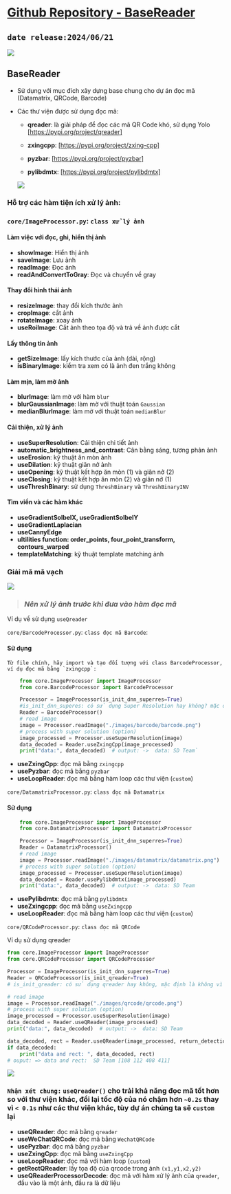 # [Github Repository - BaseReader](https://github.com/ngcuongzth/BaseReaderPython.git)
## `date release:2024/06/21`

![][def3]

## BaseReader 
- Sử dụng với mục đích xây dựng base chung cho dự án đọc mã (Datamatrix, QRCode, Barcode)
- Các thư viện được sử dụng đọc mã:
    
    - **qreader**: là giải pháp để đọc các mã QR Code khó, sử dụng Yolo [https://pypi.org/project/qreader]
    
    - **zxingcpp**: [https://pypi.org/project/zxing-cpp]

    - **pyzbar**: [https://pypi.org/project/pyzbar]

    - **pylibdmtx**: [https://pypi.org/project/pylibdmtx]


    ![][def]


### Hỗ trợ các hàm tiện ích xử lý ảnh:
    
### `core/ImageProcessor.py`: `class xử lý ảnh`
    
#### Làm việc với đọc, ghi, hiển thị ảnh

- **showImage**: Hiển thị ảnh 
- **saveImage**: Lưu ảnh
- **readImage**: Đọc ảnh 
- **readAndConvertToGray**: Đọc và chuyển về gray 

#### Thay đổi hình thái ảnh
    
- **resizeImage**: thay đổi kích thước ảnh 
- **cropImage**: cắt ảnh
- **rotateImage**: xoay ảnh
- **useRoiImage**: Cắt ảnh theo tọa độ và trả về ảnh được cắt 

#### Lấy thông tin ảnh

- **getSizeImage**: lấy kích thước của ảnh (dài, rộng)
- **isBinaryImage**: kiểm tra xem có là ảnh đen trắng không

#### Làm mịn, làm mờ ảnh

- **blurImage**: làm mờ với hàm `blur`
- **blurGaussianImage**: làm mờ với thuật toán `Gaussian`
- **medianBlurImage**: làm mờ với thuật toán `medianBlur`

#### Cải thiện, xử lý ảnh
- **useSuperResolution**: Cải thiện chi tiết ảnh 
- **automatic_brightness_and_contrast**: Cân bằng sáng, tương phản ảnh
- **useErosion**: kỹ thuật ăn mòn ảnh
- **useDilation**: kỹ thuật giãn nở ảnh 
- **useOpening**: kỹ thuật kết hợp ăn mòn (1) và giãn nở (2)
- **useClosing**: kỹ thuật kết hợp ăn mòn (2) và giãn nở (1)
- **useThreshBinary**: sử dụng `ThreshBinary` và `ThreshBinaryINV`

#### Tìm viền và các hàm khác
- **useGradientSolbelX, useGradientSolbelY**
- **useGradientLaplacian**
- **useCannyEdge**
- **ultilities function: order_points, four_point_transform, contours_warped**
- **templateMatching**: kỹ thuật template matching ảnh


### Giải mã mã vạch
![][def2]
> ### *Nên xử lý ảnh trước khi đưa vào hàm đọc mã*

Ví dụ về sử dụng `useQreader`

`core/BarcodeProcessor.py`: `class đọc mã Barcode`:
#### Sử dụng
    Từ file chính, hãy import và tạo đối tượng với class BarcodeProcessor, ví dụ đọc mã bằng `zxingcpp`:
    

```python
    from core.ImageProcessor import ImageProcessor
    from core.BarcodeProcessor import BarcodeProcessor

    Processor = ImageProcessor(is_init_dnn_superres=True) 
    #is_init_dnn_superes: có sử dụng Super Resolution hay không? mặc định là True
    Reader = BarcodeProcessor()
    # read image
    image = Processor.readImage("./images/barcode/barcode.png")
    # process with super solution (option)
    image_processed = Processor.useSuperResolution(image)
    data_decoded = Reader.useZxingCpp(image_processed)
    print("data:", data_decoded)  # output: ->  data: SD Team`
```


- **useZxingCpp**: đọc mã bằng `zxingcpp`
- **usePyzbar**: đọc mã bằng `pyzbar`
- **useLoopReader**: đọc mã bằng hàm loop các thư viện (`custom`)

`core/DatamatrixProcessor.py`: `class đọc mã Datamatrix`
#### Sử dụng

```python
    from core.ImageProcessor import ImageProcessor
    from core.DatamatrixProcessor import DatamatrixProcessor

    Processor = ImageProcessor(is_init_dnn_superres=True)
    Reader = DatamatrixProcessor()
    # read image
    image = Processor.readImage("./images/datamatrix/datamatrix.png")
    # process with super solution (option)
    image_processed = Processor.useSuperResolution(image)
    data_decoded = Reader.usePylibdmtx(image_processed)
    print("data:", data_decoded)  # output: ->  data: SD Team
```


- **usePylibdmtx**: đọc mã bằng `pylibdmtx`
- **useZxingcpp**: đọc mã bằng `useZxingcpp`
- **useLoopReader**: đọc mã bằng hàm loop các thư viện (`custom`)

`core/QRCodeProcessor.py`: `class đọc mã QRCode`

Ví dụ sử dụng qreader

```python
from core.ImageProcessor import ImageProcessor
from core.QRCodeProcessor import QRCodeProcessor

Processor = ImageProcessor(is_init_dnn_superres=True)
Reader = QRCodeProcessor(is_init_qreader=True)
# is_init_qreader: có sử dụng qreader hay không, mặc định là không vì nó tốn thời gian khởi tạo, đọc mã chậm hơn các thư viện khác, đổi lại nó đọc được mã khó và chính xác hơn là lấy được rect và sử dụng roi image

# read image
image = Processor.readImage("./images/qrcode/qrcode.png")
# process with super solution (option)
image_processed = Processor.useSuperResolution(image)
data_decoded = Reader.useQReader(image_processed)
print("data:", data_decoded)  # output: ->  data: SD Team

data_decoded, rect = Reader.useQReader(image_processed, return_detections=True)
if data_decoded:
    print("data and rect: ", data_decoded, rect)
# ouput: => data and rect:  SD Team [108 112 408 411]
```

![][def4]

### `Nhận xét chung:` `useQreader()` cho trải khả năng đọc mã tốt hơn so với thư viện khác, đổi lại tốc độ của nó chậm hơn `~0.2s` thay vì `< 0.1s` như các thư viện khác, tùy dự án chúng ta sẽ  `custom` lại

- **useQReader**: đọc mã bằng `qreader`
- **useWeChatQRCode**: đọc mã bằng `WechatQRCode`
- **usePyzbar**: đọc mã bằng `pyzbar`
- **useZxingCpp**: đọc mã bằng `useZxingCpp`
- **useLoopReader**: đọc mã với hàm loop (`custom`)
- **getRectQReader**: lấy tọa độ của qrcode trong ảnh `(x1,y1,x2,y2)`
- **useQReaderProcessorDecode**: đọc mã với hàm xử lý ảnh của `qreader`, đầu vào là một ảnh, đầu ra là dữ liệu





[def]: https://media.giphy.com/media/v1.Y2lkPTc5MGINjExNG1ncG1pZWt1YTBxdXVjMWtydTJmcTkyb2Mxa2h6aWQ4MWhnOHp5YSZlcD12MV9naWZzXNlYXJjaCZjdD1n/4pMX5rJ4PYAEM/giphy.gif
[def2]: https://media.giphy.com/media/Um3ljJl8jrnHy/giphy.gif?cid=790b7611njge3hnmfbejhl6o2dqr9a3ll8v3i9sktx9qbkgg&ep=v1_gifs_search&rid=giphy.gif&ct=g

[def]: https://media.giphy.com/media/v1.Y2lkPTc5MGINjExaXBkYzJydDVsYXlscW5lMnUycTRzdlwY252cjl2NjJ2NXlhYzRsMSZlcD12MV9naWZzXNlYXJjaCZjdD1n/o8doT9BL7dgtolp7O/giphy.gif

[def4]: https://media.giphy.com/media/JRE3AvLsSRXg360F6l/giphy.gif?cid=790b7611njge3hnmfbejhl6o2dqr9a3ll8v3i9sktx9qbkgg&ep=v1_gifs_search&rid=giphy.gif&ct=g
[def3]: https://media.giphy.com/media/YFkpsHWCsNUUo/giphy.gif?cid=790b76112rxv4oztdntme277p6md8743qrnzoqvgaaiaydmd&ep=v1_gifs_search&rid=giphy.gif&ct=g